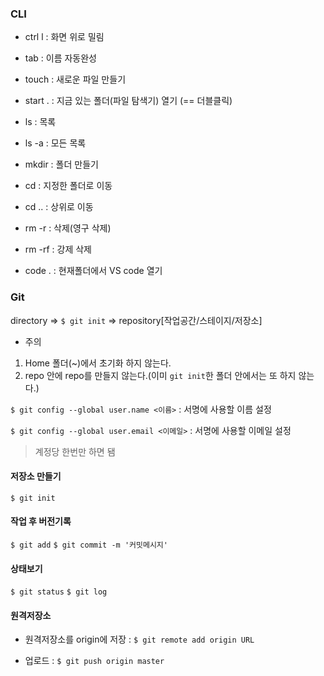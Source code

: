 ### CLI

* ctrl l : 화면 위로 밀림
* tab : 이름 자동완성



* touch : 새로운 파일 만들기

* start . : 지금 있는 폴더(파일 탐색기) 열기 (== 더블클릭)
* ls : 목록
* ls -a : 모든 목록
* mkdir <dirname> : 폴더 만들기
* cd <dirname> : 지정한 폴더로 이동
* cd .. : 상위로 이동
* rm -r <dirname> : 삭제(영구 삭제)
* rm -rf <dirname> : 강제 삭제



* code . : 현재폴더에서 VS code 열기





### Git

directory => `$ git init` => repository[작업공간/스테이지/저장소]

* 주의

1. Home 폴더(~)에서 초기화 하지 않는다.
2. repo 안에 repo를 만들지 않는다.(이미 `git init`한 폴더 안에서는 또 하지 않는다.)



`$ git config --global user.name <이름>` : 서명에 사용할 이름 설정

`$ git config --global user.email <이메일>` : 서명에 사용할 이메일 설정

> 계정당 한번만 하면 됌



#### 저장소 만들기 

`$ git init`

#### 작업 후 버전기록 
`$ git add`
`$ git commit -m '커밋메시지'`

#### 상태보기 
`$ git status`
`$ git log`

#### 원격저장소 

* 원격저장소를 origin에 저장 : `$ git remote add origin URL`

- 업로드 : `$ git push origin master`















